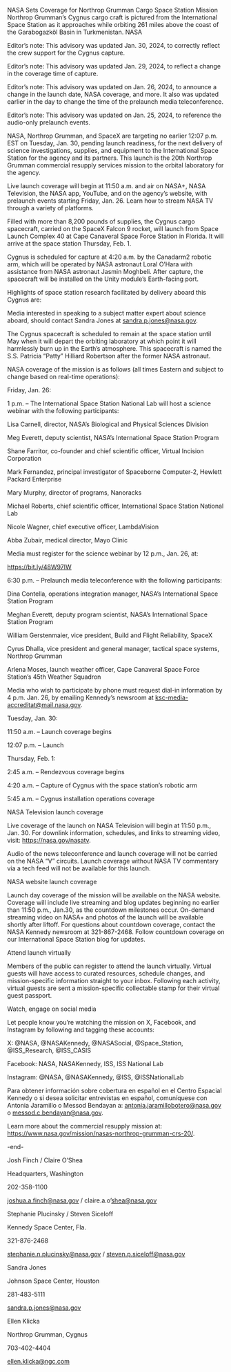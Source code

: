 NASA Sets Coverage for Northrop Grumman Cargo Space Station Mission 
 Northrop Grumman’s Cygnus cargo craft is pictured from the International Space Station as it approaches while orbiting 261 miles above the coast of the Garabogazköl Basin in Turkmenistan. NASA

Editor’s note: This advisory was updated Jan. 30, 2024, to correctly reflect the crew support for the Cygnus capture.

Editor’s note: This advisory was updated Jan. 29, 2024, to reflect a change in the coverage time of capture.

Editor’s note: This advisory was updated on Jan. 26, 2024, to announce a change in the launch date, NASA coverage, and more. It also was updated earlier in the day to change the time of the prelaunch media teleconference.

Editor’s note: This advisory was updated on Jan. 25, 2024, to reference the audio-only prelaunch events.

NASA, Northrop Grumman, and SpaceX are targeting no earlier 12:07 p.m. EST on Tuesday, Jan. 30, pending launch readiness, for the next delivery of science investigations, supplies, and equipment to the International Space Station for the agency and its partners. This launch is the 20th Northrop Grumman commercial resupply services mission to the orbital laboratory for the agency.

Live launch coverage will begin at 11:50 a.m. and air on NASA+, NASA Television, the NASA app, YouTube, and on the agency’s website, with prelaunch events starting Friday, Jan. 26. Learn how to stream NASA TV through a variety of platforms.

Filled with more than 8,200 pounds of supplies, the Cygnus cargo spacecraft, carried on the SpaceX Falcon 9 rocket, will launch from Space Launch Complex 40 at Cape Canaveral Space Force Station in Florida. It will arrive at the space station Thursday, Feb. 1.

Cygnus is scheduled for capture at 4:20 a.m. by the Canadarm2 robotic arm, which will be operated by NASA astronaut Loral O’Hara with assistance from NASA astronaut Jasmin Moghbeli. After capture, the spacecraft will be installed on the Unity module’s Earth-facing port.

Highlights of space station research facilitated by delivery aboard this Cygnus are:

Media interested in speaking to a subject matter expert about science aboard, should contact Sandra Jones at sandra.p.jones@nasa.gov.

The Cygnus spacecraft is scheduled to remain at the space station until May when it will depart the orbiting laboratory at which point it will harmlessly burn up in the Earth’s atmosphere. This spacecraft is named the S.S. Patricia “Patty” Hilliard Robertson after the former NASA astronaut.

NASA coverage of the mission is as follows (all times Eastern and subject to change based on real-time operations):

Friday, Jan. 26:

1 p.m. – The International Space Station National Lab will host a science webinar with the following participants:

Lisa Carnell, director, NASA’s Biological and Physical Sciences Division

Meg Everett, deputy scientist, NASA’s International Space Station Program

Shane Farritor, co-founder and chief scientific officer, Virtual Incision Corporation

Mark Fernandez, principal investigator of Spaceborne Computer-2, Hewlett Packard Enterprise

Mary Murphy, director of programs, Nanoracks

Michael Roberts, chief scientific officer, International Space Station National Lab

Nicole Wagner, chief executive officer, LambdaVision

Abba Zubair, medical director, Mayo Clinic

Media must register for the science webinar by 12 p.m., Jan. 26, at:

https://bit.ly/48W97IW

6:30 p.m. – Prelaunch media teleconference with the following participants:

Dina Contella, operations integration manager, NASA’s International Space Station Program

Meghan Everett, deputy program scientist, NASA’s International Space Station Program

William Gerstenmaier, vice president, Build and Flight Reliability, SpaceX

Cyrus Dhalla, vice president and general manager, tactical space systems, Northrop Grumman

Arlena Moses, launch weather officer, Cape Canaveral Space Force Station’s 45th Weather Squadron

Media who wish to participate by phone must request dial-in information by 4 p.m. Jan. 26, by emailing Kennedy’s newsroom at ksc-media-accreditat@mail.nasa.gov.

Tuesday, Jan. 30:

11:50 a.m. – Launch coverage begins

12:07 p.m. – Launch

Thursday, Feb. 1:

2:45 a.m. – Rendezvous coverage begins

4:20 a.m. – Capture of Cygnus with the space station’s robotic arm

5:45 a.m. – Cygnus installation operations coverage

NASA Television launch coverage

Live coverage of the launch on NASA Television will begin at 11:50 p.m., Jan. 30. For downlink information, schedules, and links to streaming video, visit: https://nasa.gov/nasatv.

Audio of the news teleconference and launch coverage will not be carried on the NASA “V” circuits. Launch coverage without NASA TV commentary via a tech feed will not be available for this launch.

NASA website launch coverage

Launch day coverage of the mission will be available on the NASA website. Coverage will include live streaming and blog updates beginning no earlier than 11:50 p.m., Jan.30, as the countdown milestones occur. On-demand streaming video on NASA+ and photos of the launch will be available shortly after liftoff. For questions about countdown coverage, contact the NASA Kennedy newsroom at 321-867-2468. Follow countdown coverage on our International Space Station blog for updates.

Attend launch virtually

Members of the public can register to attend the launch virtually. Virtual guests will have access to curated resources, schedule changes, and mission-specific information straight to your inbox. Following each activity, virtual guests are sent a mission-specific collectable stamp for their virtual guest passport.

Watch, engage on social media

Let people know you’re watching the mission on X, Facebook, and Instagram by following and tagging these accounts:

X: @NASA, @NASAKennedy, @NASASocial, @Space_Station, @ISS_Research, @ISS_CASIS

Facebook: NASA, NASAKennedy, ISS, ISS National Lab

Instagram: @NASA, @NASAKennedy, @ISS, @ISSNationalLab

Para obtener información sobre cobertura en español en el Centro Espacial Kennedy o si desea solicitar entrevistas en español, comuníquese con Antonia Jaramillo o Messod Bendayan a: antonia.jaramillobotero@nasa.gov o messod.c.bendayan@nasa.gov.

Learn more about the commercial resupply mission at: https://www.nasa.gov/mission/nasas-northrop-grumman-crs-20/.

-end-

Josh Finch / Claire O’Shea

Headquarters, Washington

202-358-1100

joshua.a.finch@nasa.gov / claire.a.o’shea@nasa.gov

Stephanie Plucinsky / Steven Siceloff

Kennedy Space Center, Fla.

321-876-2468

stephanie.n.plucinsky@nasa.gov / steven.p.siceloff@nasa.gov

Sandra Jones

Johnson Space Center, Houston

281-483-5111

sandra.p.jones@nasa.gov

Ellen Klicka

Northrop Grumman, Cygnus

703-402-4404

ellen.klicka@ngc.com
